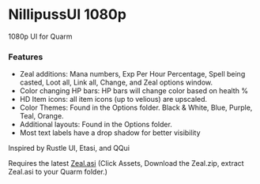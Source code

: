 # NillipussUI 1080p
1080p UI for Quarm

### Features
- Zeal additions: Mana numbers, Exp Per Hour Percentage, Spell being casted, Loot all, Link all, Change, and Zeal options window.
- Color changing HP bars: HP bars will change color based on health %
- HD Item icons: all item icons (up to velious) are upscaled.
- Color Themes: Found in the Options folder. Black & White, Blue, Purple, Teal, Orange.
- Additional layouts: Found in the Options folder.
- Most text labels have a drop shadow for better visibility

Inspired by Rustle UI, Etasi, and QQui

Requires the latest [Zeal.asi](https://github.com/iamclint/Zeal/releases) (Click Assets, Download the Zeal.zip, extract Zeal.asi to your Quarm folder.)
